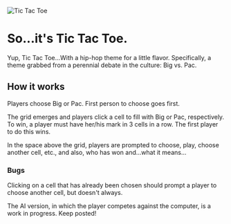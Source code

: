 ![Tic Tac Toe](./imgs/banner_noframe.png)

# So...it's Tic Tac Toe.

Yup, Tic Tac Toe...With a hip-hop theme for a little flavor. Specifically, a theme grabbed from a perennial debate in the culture: Big vs. Pac.

## How it works

Players choose Big or Pac. First person to choose goes first.

The grid emerges and players click a cell to fill with Big or Pac, respectively. To win, a player must have her/his mark in 3 cells in a row. The first player to do this wins.

In the space above the grid, players are prompted to choose, play, choose another cell, etc., and also, who has won and...what it means...

### Bugs

Clicking on a cell that has already been chosen should prompt a player to choose another cell, but doesn't always.

The AI version, in which the player competes against the computer, is a work in progress. Keep posted!